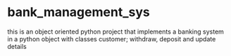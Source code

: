 # bank_management_sys

this  is an object oriented python project that implements a banking system in a python object with classes 
 customer; withdraw, deposit and update details
